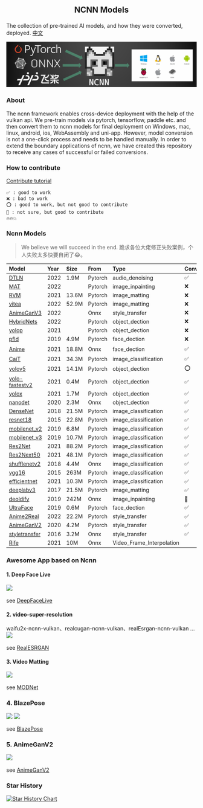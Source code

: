 ##  <p align="center"> NCNN Models </p>

The collection of pre-trained AI models, and how they were converted, deployed. [中文](README-CN.md)

![](docs/images/logo.png)

### About

The ncnn framework enables cross-device deployment with the help of the vulkan api. We pre-train models via pytorch, tensorflow, paddle etc. and then convert them to ncnn models for final deployment on Windows, mac, linux, android, ios, WebAssembly and uni-app. However, model conversion is not a one-click process and needs to be handled manually. In order to extend the boundary applications of ncnn, we have created this repository to receive any cases of successful or failed conversions.

### How to contribute

[Contribute tutorial](contribute.md)

	✅ : good to work
    ❌ : bad to work
    ⭕ : good to work, but not good to contribute
    🤔 : not sure, but good to contribute
    🔥🔥💥
### Ncnn Models

> We believe we will succeed in the end. 跪求各位大佬修正失败案例，个人失败太多快要自闭了😂。

| Model                                             | Year | Size  | From    | Type                      | Convert | IsWork | Heat |
| :------------------------------------------------ | :--- | :---- | :------ | :------------------------ | :------ | :----- | :--- |
| [DTLN](audio_denoising/dtln)                      | 2022 | 1.9M  | Pytorch | audio_denoising           | ✅       | ✅      | 🔥    |
| [MAT](image_inpainting/mat)                       | 2022 |       | Pytorch | image_inpainting          | ❌       |        | 💥    |
| [RVM](image_matting/RVM)                          | 2021 | 13.6M | Pytorch | image_matting             | ❌       | ✅      | 💥    |
| [vitea](image_matting/vitea)                      | 2022 | 52.9M | Pytorch | image_matting             | ❌       |        |      |
| [AnimeGanV3](style_transfer/animeganv3)           | 2022 |       | Onnx    | style_transfer            | ❌       |        | 🔥    |
| [HybridNets](object_dection/hybridnets)           | 2022 |       | Pytorch | object_dection            | ❌       |        |      |
| [yolop](object_dection/yolop)                     | 2021 |       | Pytorch | object_dection            | ❌       | 🤔      | 💥    |
| [pfld](face_dection/pfld)                         | 2019 | 4.9M  | Pytorch | face_dection              | ❌       | ✅      |      |
| [Anime](face_dection/Anime_Face)                  | 2021 | 18.8M | Onnx    | face_dection              | ✅       | ⭕      |      |
| [CaiT](image_classification/cait)                 | 2021 | 34.3M | Pytorch | image_classification      | ✅       |        |      |
| [yolov5](object_dection/yolov5)                   | 2021 | 14.1M | Pytorch | object_dection            | ⭕       | ✅      | 💥    |
| [yolo-fastestv2](object_dection/yolo-fastestv2)   | 2021 | 0.4M  | Pytorch | object_dection            | ✅       | ✅      | 💥    |
| [yolox](object_dection/yolox)                     | 2021 | 1.7M  | Pytorch | object_dection            | ✅       | ✅      | 💥    |
| [nanodet](object_dection/nanodet)                 | 2020 | 2.3M  | Onnx    | object_dection            | ✅       | ✅      | 🔥    |
| [DenseNet](image_classification/denseNet)         | 2018 | 21.5M | Pytorch | image_classification      | ✅       | ✅      |      |
| [resnet18](image_classification/resnet18)         | 2015 | 22.8M | Pytorch | image_classification      | ✅       | ✅      |      |
| [mobilenet_v2](image_classification/mobilenet_v2) | 2019 | 6.8M  | Pytorch | image_classification      | ✅       | ✅      | 🔥    |
| [mobilenet_v3](image_classification/mobilenet_v3) | 2019 | 10.7M | Pytorch | image_classification      | ✅       | ✅      | 🔥    |
| [Res2Net](image_classification/res2net)           | 2021 | 88.2M | Pytorch | image_classification      | ✅       | ✅      |      |
| [Res2Next50](image_classification/res2next50)     | 2021 | 48.1M | Pytorch | image_classification      | ✅       | ✅      |      |
| [shufflenetv2](image_classification/shufflenetv2) | 2018 | 4.4M  | Onnx    | image_classification      | ✅       | ✅      |      |
| [vgg16](image_classification/vgg16)               | 2015 | 263M  | Pytorch | image_classification      | ✅       | ✅      |      |
| [efficientnet](image_classification/efficientnet) | 2021 | 10.3M | Pytorch | image_classification      | ✅       | ✅      | 🔥    |
| [deeplabv3](image_matting/deeplabv3)              | 2017 | 21.5M | Pytorch | image_matting             | ✅       | ✅      |      |
| [deoldify](image_inpainting/deoldify)             | 2019 | 242M  | Onnx    | image_inpainting          | 🤔       | ✅      | 🔥    |
| [UltraFace](face_dection/ultraface)               | 2019 | 0.6M  | Pytorch | face_dection              | ✅       | ✅      | 🔥    |
| [Anime2Real](style_transfer/anime2real)           | 2022 | 22.2M | Pytorch | style_transfer            | ✅       | ✅      |      |
| [AnimeGanV2](style_transfer/animeganv2)           | 2020 | 4.2M  | Pytorch | style_transfer            | ✅       | ✅      | 💥    |
| [styletransfer](style_transfer/styletransfer)     | 2016 | 3.2M  | Onnx    | style_transfer            | ✅       | ✅      |      |
| [Rife](Video_Frame_Interpolation/rife)            | 2021 | 10M   | Onnx    | Video_Frame_Interpolation |         | ✅      | 🔥    |


### Awesome App based on Ncnn

####  1. Deep Face Live

![](https://github.com/gunpowder78/DeepFaceLive/raw/master/doc/deepfacelive_intro.png)

see [DeepFaceLive](https://github.com/gunpowder78/DeepFaceLive)

#### 2. video-super-resolution

waifu2x-ncnn-vulkan、realcugan-ncnn-vulkan、realEsrgan-ncnn-vulkan ...
![](https://github.com/Baiyuetribe/paper2gui/raw/main/docs/images/realESRGAN_RAM.png)

see [RealESRGAN](https://github.com/Baiyuetribe/paper2gui/blob/main/Video%20Super%20Resolution/RealESRGAN-GUI-RAM.md)

#### 3. Video Matting

![](https://github.com/ZHKKKe/MODNet/raw/master/doc/gif/homepage_demo.gif)

see [MODNet](https://github.com/Baiyuetribe/paper2gui/blob/main/VideoMatting/modnet_gui.md)

### 4. BlazePose
![](https://github.com/FeiGeChuanShu/ncnn_Android_BlazePose/raw/main/result.gif)
![](https://github.com/FeiGeChuanShu/ncnn_Android_BlazePose/raw/main/result_smoothing.gif)

see [BlazePose](https://github.com/FeiGeChuanShu/ncnn_Android_BlazePose)

### 5. AnimeGanV2

![](https://user-images.githubusercontent.com/26464535/142294796-54394a4a-a566-47a1-b9ab-4e715b901442.gif)

see [AnimeGanV2](https://github.com/Baiyuetribe/paper2gui/blob/main/Style%20Transfer/animegan_gui.md)

### Star History

[![Star History Chart](https://api.star-history.com/svg?repos=Baiyuetribe/ncnn-models&type=Date)](https://star-history.com/#Baiyuetribe/ncnn-models&Date)
